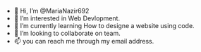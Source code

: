 - 👋 Hi, I’m @MariaNazir692
- 👀 I’m interested in Web Devlopment.
- 🌱 I’m currently learning How to designe a website using code.
- 💞️ I’m looking to collaborate on team.
- 📫 you can reach me through my email address.

<!---
MariaNazir692/MariaNazir692 is a ✨ special ✨ repository because its `README.md` (this file) appears on your GitHub profile.
You can click the Preview link to take a look at your changes.
--->

